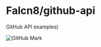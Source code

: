 # Falcn8/github-api
GitHub API examples)

![GitHub Mark](https://github.githubassets.com/images/modules/logos_page/GitHub-Mark.png)
